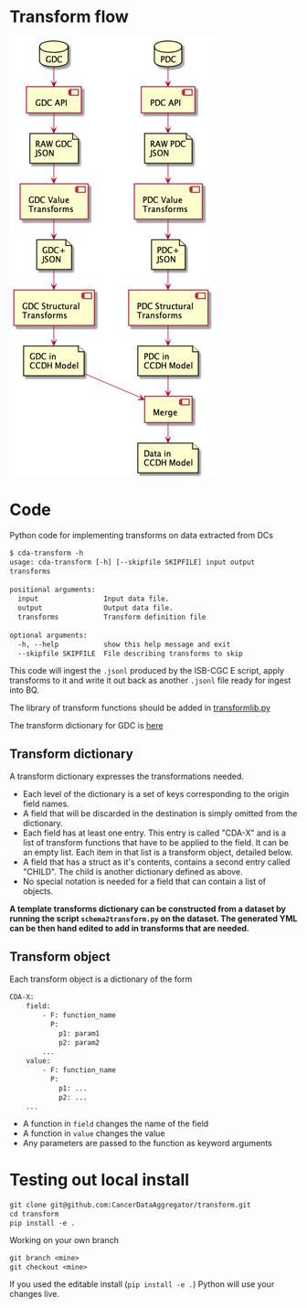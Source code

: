 # Transform flow

![](overallflow.png)


# Code

Python code for implementing transforms on data extracted from DCs

```
$ cda-transform -h
usage: cda-transform [-h] [--skipfile SKIPFILE] input output transforms

positional arguments:
  input                Input data file.
  output               Output data file.
  transforms           Transform definition file

optional arguments:
  -h, --help           show this help message and exit
  --skipfile SKIPFILE  File describing transforms to skip
```

This code will ingest the `.jsonl` produced by the ISB-CGC E script, apply
transforms to it and write it out back as another `.jsonl` file ready for ingest
into BQ.

The library of transform functions should be added in [transformlib.py](cdatransform/transformlib.py)

The transform dictionary for GDC is [here](gdc-transform.yml)


## Transform dictionary
A transform dictionary expresses the transformations needed.

- Each level of the dictionary is a set of keys corresponding to the origin
  field names.
- A field that will be discarded in the destination is simply omitted from the
  dictionary. 
- Each field has at least one entry. This entry is called "CDA-X" and is
  a list of transform functions that have to be applied to the field. It can be
  an empty list. Each item in that list is a transform object, detailed below.
- A field that has a struct as it's contents, contains a second entry called
  "CHILD". The child is another dictionary defined as above.
- No special notation is needed for a field that can contain a list of objects.

**A template transforms dictionary can be constructed from a dataset by running
the script `schema2transform.py` on the dataset. The generated YML can be then
hand edited to add in transforms that are needed.**

## Transform object

Each transform object is a dictionary of the form

```
CDA-X:
    field:
        - F: function_name
          P:
            p1: param1
            p2: param2
        ...
    value:
        - F: function_name
          P:
            p1: ...
            p2: ...
    ...
```

- A function in `field` changes the name of the field
- A function in `value` changes the value
- Any parameters are passed to the function as keyword arguments


# Testing out local install

```
git clone git@github.com:CancerDataAggregator/transform.git
cd transform
pip install -e .
```

Working on your own branch

```
git branch <mine>
git checkout <mine>
```

If you used the editable install (`pip install -e .`) Python will use your
changes live.
